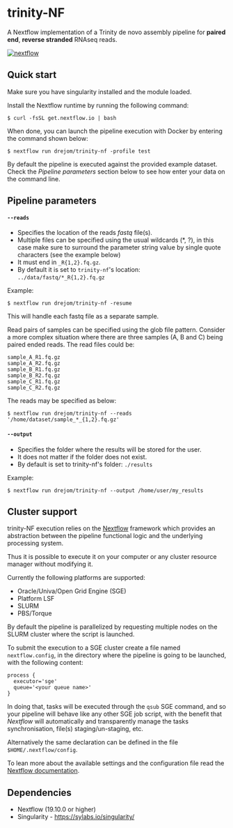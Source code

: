 # trinity-NF

A Nextflow implementation of a Trinity de novo assembly pipeline for **paired end**, **reverse stranded** RNAseq reads.

[![nextflow](https://img.shields.io/badge/nextflow-%E2%89%A50.17.3-brightgreen.svg)](http://nextflow.io)

## Quick start 

Make sure you have singularity installed and the module loaded.

Install the Nextflow runtime by running the following command:

    $ curl -fsSL get.nextflow.io | bash


When done, you can launch the pipeline execution with Docker by entering the command shown below:

    $ nextflow run drejom/trinity-nf -profile test

By default the pipeline is executed against the provided example dataset. 
Check the *Pipeline parameters*  section below to see how enter your data on the command line.

## Pipeline parameters

#### `--reads`

* Specifies the location of the reads *fastq* file(s).
* Multiple files can be specified using the usual wildcards (*, ?), in this case make sure to surround the parameter string value by single quote characters (see the example below)
* It must end in `_R{1,2}.fq.gz`.
* By default it is set to  `trinity-nf`'s location: `../data/fastq/*_R{1,2}.fq.gz`

Example: 

    $ nextflow run drejom/trinity-nf -resume

This will handle each fastq file as a separate sample.

Read pairs of samples can be specified using the glob file pattern. Consider a more complex situation where there are three samples (A, B and C) being paired ended reads. The read files could be:

    sample_A_R1.fq.gz
    sample_A_R2.fq.gz
    sample_B_R1.fq.gz
    sample_B_R2.fq.gz
    sample_C_R1.fq.gz
    sample_C_R2.fq.gz

The reads may be specified as below:

    $ nextflow run drejom/trinity-nf --reads '/home/dataset/sample_*_{1,2}.fq.gz'    

#### `--output` 

* Specifies the folder where the results will be stored for the user.  
* It does not matter if the folder does not exist.
* By default is set to trinity-nf's folder: `./results` 

Example:

    $ nextflow run drejom/trinity-nf --output /home/user/my_results
  
## Cluster support

trinity-NF execution relies on the [Nextflow](http://www.nextflow.io) framework which provides an abstraction between the pipeline functional logic and the underlying processing system.

Thus it is possible to execute it on your computer or any cluster resource
manager without modifying it.

Currently the following platforms are supported:

  + Oracle/Univa/Open Grid Engine (SGE)
  + Platform LSF
  + SLURM
  + PBS/Torque

By default the pipeline is parallelized by requesting multiple nodes on the SLURM cluster where the script is launched.

To submit the execution to a SGE cluster create a file named `nextflow.config`, in the directory
where the pipeline is going to be launched, with the following content:

    process {
      executor='sge'
      queue='<your queue name>'
    }

In doing that, tasks will be executed through the `qsub` SGE command, and so your pipeline will behave like any other SGE job script, with the benefit that *Nextflow* will automatically and transparently manage the tasks
synchronisation, file(s) staging/un-staging, etc.

Alternatively the same declaration can be defined in the file `$HOME/.nextflow/config`.

To lean more about the available settings and the configuration file read the [Nextflow documentation](http://www.nextflow.io/docs/latest/config.html).
  
Dependencies
------------

 * Nextflow (19.10.0 or higher)
 * Singularity - https://sylabs.io/singularity/
